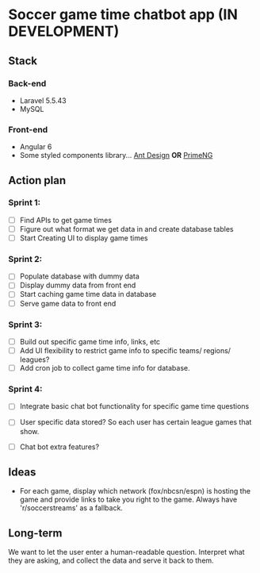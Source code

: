 # Soccer game time chatbot app (IN DEVELOPMENT)

## Stack
### Back-end
- Laravel 5.5.43
- MySQL
### Front-end
- Angular 6
- Some styled components library... [Ant Design](https://ng.ant.design/docs/introduce/en) **OR** [PrimeNG](https://www.primefaces.org/primeng/#/)

## Action plan
### Sprint 1:
- [ ] Find APIs to get game times
- [ ] Figure out what format we get data in and create database tables
- [ ] Start Creating UI to display game times

### Sprint 2:
- [ ] Populate database with dummy data
- [ ] Display dummy data from front end
- [ ] Start caching game time data in database
- [ ] Serve game data to front end

### Sprint 3:
- [ ] Build out specific game time info, links, etc
- [ ] Add UI flexibility to restrict game info to specific teams/ regions/ leagues?
- [ ] Add cron job to collect game time info for database.

### Sprint 4:
- [ ] Integrate basic chat bot functionality for specific game time questions
- [ ] User specific data stored? So each user has certain league games that show.
- [ ] Chat bot extra features?


## Ideas
- For each game, display which network (fox/nbcsn/espn) is hosting the game and provide links to take you right to the game. Always have 'r/soccerstreams' as a fallback.

## Long-term
We want to let the user enter a human-readable question. Interpret what they are asking, and collect the data and serve it back to them.
